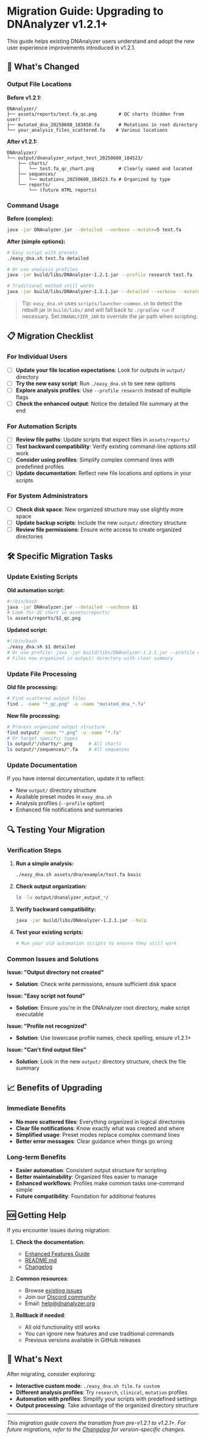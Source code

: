 # Migration Guide: Upgrading to DNAnalyzer v1.2.1+

This guide helps existing DNAnalyzer users understand and adopt the new user experience improvements introduced in v1.2.1.

## 🔄 What's Changed

### Output File Locations

**Before v1.2.1:**
```
DNAnalyzer/
├── assets/reports/test.fa_qc.png        # QC charts (hidden from user)
├── mutated_dna_20250608_183850.fa       # Mutations in root directory
└── your_analysis_files_scattered.fa    # Various locations
```

**After v1.2.1:**
```
DNAnalyzer/
└── output/dnanalyzer_output_test_20250608_184523/
    ├── charts/
    │   └── test.fa_qc_chart.png         # Clearly named and located
    ├── sequences/ 
    │   └── mutations_20250608_184523.fa # Organized by type
    └── reports/
        └── (future HTML reports)
```

### Command Usage

**Before (complex):**
```bash
java -jar DNAnalyzer.jar --detailed --verbose --mutate=5 test.fa
```

**After (simple options):**
```bash
# Easy script with presets
./easy_dna.sh test.fa detailed

# Or use analysis profiles
java -jar build/libs/DNAnalyzer-1.2.1.jar --profile research test.fa

# Traditional method still works
java -jar build/libs/DNAnalyzer-1.2.1.jar --detailed --verbose --mutate 5 test.fa
```

> Tip: `easy_dna.sh` uses `scripts/launcher-common.sh` to detect the rebuilt jar in `build/libs/` and will
> fall back to `./gradlew run` if necessary. Set `DNANALYZER_JAR` to override the jar path when scripting.

## 📋 Migration Checklist

### For Individual Users

- [ ] **Update your file location expectations**: Look for outputs in `output/` directory
- [ ] **Try the new easy script**: Run `./easy_dna.sh` to see new options
- [ ] **Explore analysis profiles**: Use `--profile research` instead of multiple flags
- [ ] **Check the enhanced output**: Notice the detailed file summary at the end

### For Automation Scripts

- [ ] **Review file paths**: Update scripts that expect files in `assets/reports/`
- [ ] **Test backward compatibility**: Verify existing command-line options still work
- [ ] **Consider using profiles**: Simplify complex command lines with predefined profiles
- [ ] **Update documentation**: Reflect new file locations and options in your scripts

### For System Administrators

- [ ] **Check disk space**: New organized structure may use slightly more space
- [ ] **Update backup scripts**: Include the new `output/` directory structure
- [ ] **Review file permissions**: Ensure write access to create organized directories

## 🛠️ Specific Migration Tasks

### Update Existing Scripts

**Old automation script:**
```bash
#!/bin/bash
java -jar DNAnalyzer.jar --detailed --verbose $1
# Look for QC chart in assets/reports/
ls assets/reports/$1_qc.png
```

**Updated script:**
```bash
#!/bin/bash
./easy_dna.sh $1 detailed
# Or use profile: java -jar build/libs/DNAnalyzer-1.2.1.jar --profile detailed $1
# Files now organized in output/ directory with clear summary
```

### Update File Processing

**Old file processing:**
```bash
# Find scattered output files
find . -name "*_qc.png" -o -name "mutated_dna_*.fa"
```

**New file processing:**
```bash
# Process organized output structure
find output/ -name "*.png" -o -name "*.fa"
# Or target specific types
ls output/*/charts/*.png      # All charts
ls output/*/sequences/*.fa    # All sequences
```

### Update Documentation

If you have internal documentation, update it to reflect:
- New `output/` directory structure
- Available preset modes in `easy_dna.sh`
- Analysis profiles (`--profile` option)
- Enhanced file notifications and summaries

## 🔍 Testing Your Migration

### Verification Steps

1. **Run a simple analysis:**
   ```bash
   ./easy_dna.sh assets/dna/example/test.fa basic
   ```

2. **Check output organization:**
   ```bash
   ls -la output/dnanalyzer_output_*/
   ```

3. **Verify backward compatibility:**
   ```bash
   java -jar build/libs/DNAnalyzer-1.2.1.jar --help
   ```

4. **Test your existing scripts:**
   ```bash
   # Run your old automation scripts to ensure they still work
   ```

### Common Issues and Solutions

**Issue: "Output directory not created"**
- **Solution**: Check write permissions, ensure sufficient disk space

**Issue: "Easy script not found"**
- **Solution**: Ensure you're in the DNAnalyzer root directory, make script executable

**Issue: "Profile not recognized"**  
- **Solution**: Use lowercase profile names, check spelling, ensure v1.2.1+

**Issue: "Can't find output files"**
- **Solution**: Look in the new `output/` directory structure, check the file summary

## 📈 Benefits of Upgrading

### Immediate Benefits
- **No more scattered files**: Everything organized in logical directories
- **Clear file notifications**: Know exactly what was created and where
- **Simplified usage**: Preset modes replace complex command lines
- **Better error messages**: Clear guidance when things go wrong

### Long-term Benefits
- **Easier automation**: Consistent output structure for scripting
- **Better maintainability**: Organized files easier to manage
- **Enhanced workflows**: Profiles make common tasks one-command simple
- **Future compatibility**: Foundation for additional features

## 🆘 Getting Help

If you encounter issues during migration:

1. **Check the documentation**:
   - [Enhanced Features Guide](usage/enhanced-features.md)
   - [README.md](../README.md)
   - [Changelog](../CHANGELOG.md)

2. **Common resources**:
   - Browse [existing issues](https://github.com/VerisimilitudeX/DNAnalyzer/issues)
   - Join our [Discord community](https://discord.gg/X3YCvGf2Ug)
   - Email: help@dnanalyzer.org

3. **Rollback if needed**:
   - All old functionality still works
   - You can ignore new features and use traditional commands
   - Previous versions available in GitHub releases

## 🚀 What's Next

After migrating, consider exploring:
- **Interactive custom mode**: `./easy_dna.sh file.fa custom`
- **Different analysis profiles**: Try `research`, `clinical`, `mutation` profiles
- **Automation with profiles**: Simplify your scripts with predefined settings
- **Output processing**: Take advantage of the organized directory structure

---

*This migration guide covers the transition from pre-v1.2.1 to v1.2.1+. For future migrations, refer to the [Changelog](../CHANGELOG.md) for version-specific changes.* 
